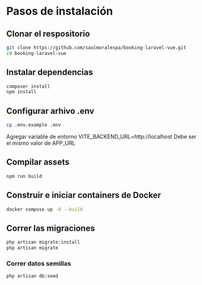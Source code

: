 # Pasos de instalación

## Clonar el respositorio 


```bash
git clone https://github.com/saulmoralespa/booking-laravel-vue.git
cd booking-laravel-vue
```

## Instalar dependencias

```bash
composer install
npm install
```

## Configurar arhivo .env

```bash
cp .env.example .env
```

Agregar variable de entorno VITE_BACKEND_URL=http://localhost Debe ser el mismo valor de APP_URL

## Compilar assets

```bash
npm run build
```

## Construir e iniciar containers de Docker

```bash
docker compose up -d --build
```

## Correr las migraciones
```bash
php artisan migrate:install
php artisan migrate
```

### Correr datos semillas
```bash
php artisan db:seed
```
